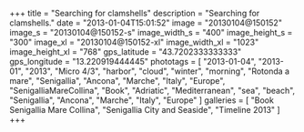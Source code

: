 +++
title = "Searching for clamshells"
description = "Searching for clamshells."
date = "2013-01-04T15:01:52"
image = "20130104@150152"
image_s = "20130104@150152-s"
image_width_s = "400"
image_height_s = "300"
image_xl = "20130104@150152-xl"
image_width_xl = "1023"
image_height_xl = "768"
gps_latitude = "43.7202333333333"
gps_longitude = "13.220919444445"
phototags = [ "2013-01-04", "2013-01", "2013", "Micro 4/3", "harbor", "cloud", "winter", "morning", "Rotonda a mare", "Senigallia", "Ancona", "Marche", "Italy", "Europe", "SenigalliaMareCollina", "Book", "Adriatic", "Mediterranean", "sea", "beach", "Senigallia", "Ancona", "Marche", "Italy", "Europe" ]
galleries = [ "Book Senigallia Mare Collina", "Senigallia City and Seaside", "Timeline 2013" ]
+++
